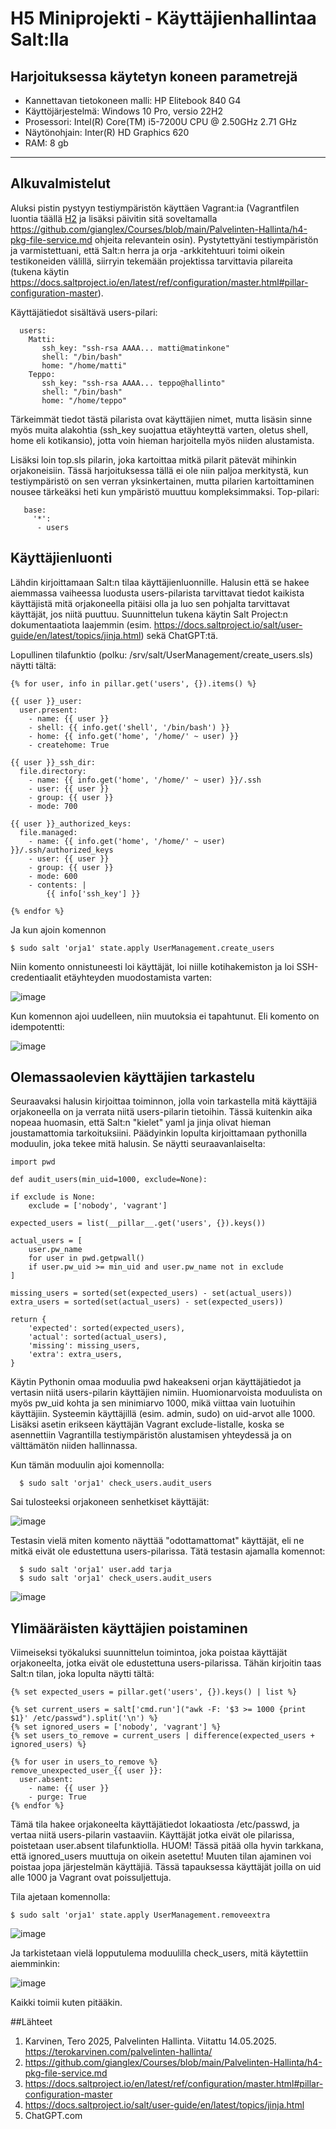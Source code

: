 # H5 Miniprojekti - Käyttäjienhallintaa Salt:lla

  
## Harjoituksessa käytetyn koneen parametrejä

- Kannettavan tietokoneen malli: HP Elitebook 840 G4
- Käyttöjärjestelmä: Windows 10 Pro, versio 22H2
- Prosessori: Intel(R) Core(TM) i5-7200U CPU @ 2.50GHz 2.71 GHz
- Näytönohjain: Inter(R) HD Graphics 620
- RAM: 8 gb

----------------------------------------------------------

## Alkuvalmistelut

Aluksi pistin pystyyn testiympäristön käyttäen Vagrant:ia (Vagrantfilen luontia täällä [H2](https://github.com/Tuomasken/Linux-Hallinta/blob/main/h2-Soitto-kotiin.md) ja lisäksi päivitin sitä soveltamalla https://github.com/gianglex/Courses/blob/main/Palvelinten-Hallinta/h4-pkg-file-service.md 
ohjeita relevantein osin). Pystytettyäni testiympäristön ja varmistettuani, että Salt:n herra ja orja -arkkitehtuuri toimi oikein testikoneiden välillä, siirryin tekemään projektissa tarvittavia pilareita (tukena käytin https://docs.saltproject.io/en/latest/ref/configuration/master.html#pillar-configuration-master).

Käyttäjätiedot sisältävä users-pilari:

      users:
        Matti:
           ssh_key: "ssh-rsa AAAA... matti@matinkone"
           shell: "/bin/bash"
           home: "/home/matti"
        Teppo:
           ssh_key: "ssh-rsa AAAA... teppo@hallinto"
           shell: "/bin/bash"
           home: "/home/teppo"

Tärkeimmät tiedot tästä pilarista ovat käyttäjien nimet, mutta lisäsin sinne myös muita alakohtia (ssh_key suojattua etäyhteyttä varten, oletus shell, home eli kotikansio), jotta voin hieman harjoitella myös niiden alustamista. 

Lisäksi loin top.sls pilarin, joka kartoittaa mitkä pilarit pätevät mihinkin orjakoneisiin. Tässä harjoituksessa tällä ei ole niin paljoa merkitystä, kun testiympäristö on sen verran yksinkertainen, mutta pilarien kartoittaminen nousee tärkeäksi heti kun ympäristö muuttuu kompleksimmaksi. Top-pilari:

       base:
         '*':
          - users

## Käyttäjienluonti

Lähdin kirjoittamaan Salt:n tilaa käyttäjienluonnille. Halusin että se hakee aiemmassa vaiheessa luodusta users-pilarista tarvittavat tiedot kaikista käyttäjistä mitä orjakoneella pitäisi olla ja luo sen pohjalta tarvittavat käyttäjät, jos niitä puuttuu. Suunnittelun tukena käytin Salt Project:n dokumentaatiota laajemmin (esim. https://docs.saltproject.io/salt/user-guide/en/latest/topics/jinja.html) sekä ChatGPT:tä.

Lopullinen tilafunktio (polku: /srv/salt/UserManagement/create_users.sls) näytti tältä: 

    {% for user, info in pillar.get('users', {}).items() %}

    {{ user }}_user:
      user.present:
        - name: {{ user }}
        - shell: {{ info.get('shell', '/bin/bash') }}
        - home: {{ info.get('home', '/home/' ~ user) }}
        - createhome: True
    
    {{ user }}_ssh_dir:
      file.directory:
        - name: {{ info.get('home', '/home/' ~ user) }}/.ssh
        - user: {{ user }}
        - group: {{ user }}
        - mode: 700
    
    {{ user }}_authorized_keys:
      file.managed:
        - name: {{ info.get('home', '/home/' ~ user) }}/.ssh/authorized_keys
        - user: {{ user }}
        - group: {{ user }}
        - mode: 600
        - contents: |
            {{ info['ssh_key'] }}

    {% endfor %}

Ja kun ajoin komennon

    $ sudo salt 'orja1' state.apply UserManagement.create_users


Niin komento onnistuneesti loi käyttäjät, loi niille kotihakemiston ja loi SSH-credentiaalit etäyhteyden muodostamista varten:

![image](https://github.com/user-attachments/assets/dbc0cb4e-209e-4867-be52-1da4c8671102)

Kun komennon ajoi uudelleen, niin muutoksia ei tapahtunut. Eli komento on idempotentti:

![image](https://github.com/user-attachments/assets/a7594820-db38-4008-bc51-4a58299c6605)


## Olemassaolevien käyttäjien tarkastelu

Seuraavaksi halusin kirjoittaa toiminnon, jolla voin tarkastella mitä käyttäjiä orjakoneella on ja verrata niitä users-pilarin tietoihin. Tässä kuitenkin aika nopeaa huomasin, että Salt:n "kielet" yaml ja jinja olivat hieman joustamattomia tarkoituksiini. Päädyinkin lopulta kirjoittamaan pythonilla moduulin, joka tekee mitä halusin. Se näytti seuraavanlaiselta:

    import pwd

    def audit_users(min_uid=1000, exclude=None):

    if exclude is None:
        exclude = ['nobody', 'vagrant']

    expected_users = list(__pillar__.get('users', {}).keys())

    actual_users = [
        user.pw_name
        for user in pwd.getpwall()
        if user.pw_uid >= min_uid and user.pw_name not in exclude
    ]

    missing_users = sorted(set(expected_users) - set(actual_users))
    extra_users = sorted(set(actual_users) - set(expected_users))

    return {
        'expected': sorted(expected_users),
        'actual': sorted(actual_users),
        'missing': missing_users,
        'extra': extra_users,
    }

Käytin Pythonin omaa moduulia pwd hakeakseni orjan käyttäjätiedot ja vertasin niitä users-pilarin käyttäjien nimiin. Huomionarvoista moduulista on myös pw_uid kohta ja sen minimiarvo 1000, mikä viittaa vain luotuihin käyttäjiin. Systeemin käyttäjillä (esim. admin, sudo) on uid-arvot alle 1000. Lisäksi asetin erikseen käyttäjän Vagrant exclude-listalle, koska se asennettiin Vagrantilla testiympäristön alustamisen yhteydessä ja on välttämätön niiden hallinnassa.

Kun tämän moduulin ajoi komennolla:

      $ sudo salt 'orja1' check_users.audit_users

Sai tulosteeksi orjakoneen senhetkiset käyttäjät: 

![image](https://github.com/user-attachments/assets/17d1d63a-31e8-4677-adef-913ddc27dba3)

Testasin vielä miten komento näyttää "odottamattomat" käyttäjät, eli ne mitkä eivät ole edustettuna users-pilarissa. Tätä testasin ajamalla komennot:

      $ sudo salt 'orja1' user.add tarja
      $ sudo salt 'orja1' check_users.audit_users

![image](https://github.com/user-attachments/assets/289026b5-2dde-4169-b359-2876f7114d43)


## Ylimääräisten käyttäjien poistaminen

Viimeiseksi työkaluksi suunnittelun toimintoa, joka poistaa käyttäjät orjakoneelta, jotka eivät ole edustettuna users-pilarissa. Tähän kirjoitin taas Salt:n tilan, joka lopulta näytti tältä:

    {% set expected_users = pillar.get('users', {}).keys() | list %}

    {% set current_users = salt['cmd.run']("awk -F: '$3 >= 1000 {print $1}' /etc/passwd").split('\n') %}
    {% set ignored_users = ['nobody', 'vagrant'] %}
    {% set users_to_remove = current_users | difference(expected_users + ignored_users) %}
    
    {% for user in users_to_remove %}
    remove_unexpected_user_{{ user }}:
      user.absent:
        - name: {{ user }}
        - purge: True
    {% endfor %}

Tämä tila hakee orjakoneelta käyttäjätiedot lokaatiosta /etc/passwd, ja vertaa niitä users-pilarin vastaaviin. Käyttäjät jotka eivät ole pilarissa, poistetaan user.absent tilafunktiolla. HUOM! Tässä pitää olla hyvin tarkkana, että ignored_users muuttuja on oikein asetettu! Muuten tilan ajaminen voi poistaa jopa järjestelmän käyttäjiä. Tässä tapauksessa käyttäjät joilla on uid alle 1000 ja Vagrant ovat poissuljettuja.

Tila ajetaan komennolla:

    $ sudo salt 'orja1' state.apply UserManagement.removeextra

![image](https://github.com/user-attachments/assets/149fa5cb-de52-4b53-a53e-e57a20ef8cb0)

Ja tarkistetaan vielä lopputulema moduulilla check_users, mitä käytettiin aiemminkin:

![image](https://github.com/user-attachments/assets/2608d25a-9ad1-4176-a1a7-52fed45c127d)

Kaikki toimii kuten pitääkin.




##Lähteet

1. Karvinen, Tero 2025, Palvelinten Hallinta. Viitattu 14.05.2025. https://terokarvinen.com/palvelinten-hallinta/
2. https://github.com/gianglex/Courses/blob/main/Palvelinten-Hallinta/h4-pkg-file-service.md
3. https://docs.saltproject.io/en/latest/ref/configuration/master.html#pillar-configuration-master
4. https://docs.saltproject.io/salt/user-guide/en/latest/topics/jinja.html
5. ChatGPT.com
